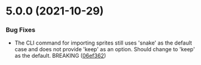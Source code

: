 # 5.0.0 (2021-10-29)


### Bug Fixes

* The CLI command for importing sprites still uses 'snake' as the default case and does not provide 'keep' as an option. Should change to 'keep' as the default. BREAKING ([06ef362](https://github.com/bscotch/stitch/commit/06ef36209597e45495e1e3afc8d107c6bc646b2f))



